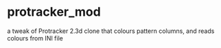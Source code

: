 # protracker_mod
a tweak of Protracker 2.3d clone that colours pattern columns, and reads colours from INI file
